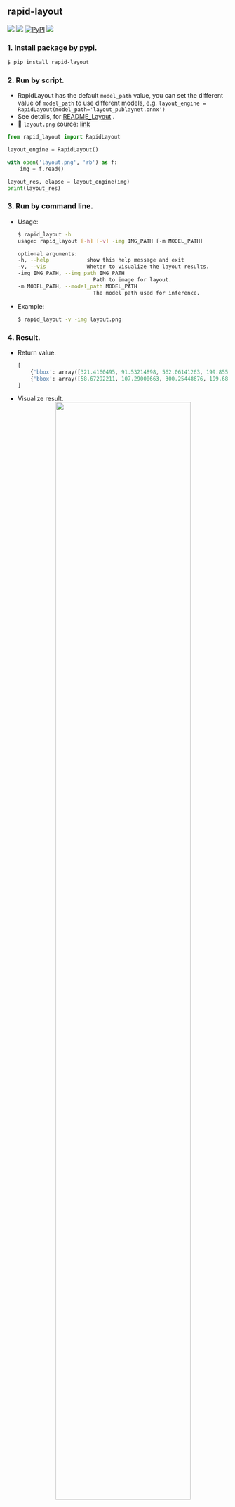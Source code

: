 ## rapid-layout
<p align="left">
    <a href=""><img src="https://img.shields.io/badge/Python->=3.6,<3.12-aff.svg"></a>
    <a href=""><img src="https://img.shields.io/badge/OS-Linux%2C%20Win%2C%20Mac-pink.svg"></a>
    <a href="https://pypi.org/project/rapid-layout/"><img alt="PyPI" src="https://img.shields.io/pypi/v/rapid-layout"></a>
    <a href="https://pepy.tech/project/rapid-layout"><img src="https://static.pepy.tech/personalized-badge/rapid-layout?period=total&units=abbreviation&left_color=grey&right_color=blue&left_text=Downloads"></a>
</p>


### 1. Install package by pypi.
```bash
$ pip install rapid-layout
```

### 2. Run by script.
- RapidLayout has the default `model_path` value, you can set the different value of `model_path` to use different models, e.g. `layout_engine = RapidLayout(model_path='layout_publaynet.onnx')`
- See details, for [README_Layout](https://github.com/RapidAI/RapidStructure/blob/main/docs/README_Layout.md) .
- 📌 `layout.png` source: [link](https://github.com/RapidAI/RapidStructure/blob/main/test_images/layout.png)

```python
from rapid_layout import RapidLayout

layout_engine = RapidLayout()

with open('layout.png', 'rb') as f:
    img = f.read()

layout_res, elapse = layout_engine(img)
print(layout_res)
```

### 3. Run by command line.
- Usage:
    ```bash
    $ rapid_layout -h
    usage: rapid_layout [-h] [-v] -img IMG_PATH [-m MODEL_PATH]

    optional arguments:
    -h, --help            show this help message and exit
    -v, --vis             Wheter to visualize the layout results.
    -img IMG_PATH, --img_path IMG_PATH
                            Path to image for layout.
    -m MODEL_PATH, --model_path MODEL_PATH
                            The model path used for inference.
    ```
- Example:
    ```bash
    $ rapid_layout -v -img layout.png
    ```

### 4. Result.
- Return value.
    ```python
    [
        {'bbox': array([321.4160495, 91.53214898, 562.06141263, 199.85522603]), 'label': 'text'},
        {'bbox': array([58.67292211, 107.29000663, 300.25448676, 199.68142]), 'label': 'table_caption'}
    ]
    ```
- Visualize result.
    <div align="center">
        <img src="https://raw.githubusercontent.com/RapidAI/RapidOCR/947c6958d30f47c7c7b016f7dc308f235acec3ee/python/rapid_structure/test_images/layout_result.jpg" width="80%" height="80%">
    </div>
